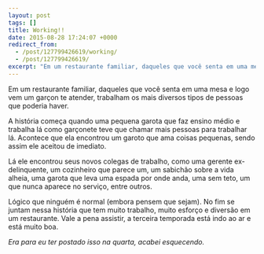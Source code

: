 ```yaml
---
layout: post
tags: []
title: Working!!
date: 2015-08-28 17:24:07 +0000
redirect_from:
  - /post/127799426619/working/
  - /post/127799426619/
excerpt: "Em um restaurante familiar, daqueles que você senta em uma mesa e logo vem um garçon te atender, trabalham os mais diversos tipos de pessoas que poderia haver."
---
```


Em um restaurante familiar, daqueles que você senta em uma mesa e logo
vem um garçon te atender, trabalham os mais diversos tipos de pessoas
que poderia haver.

A história começa quando uma pequena garota que faz ensino médio e
trabalha lá como garçonete teve que chamar mais pessoas para trabalhar
lá. Acontece que ela encontrou um garoto que ama coisas pequenas, sendo
assim ele aceitou de imediato.

Lá ele encontrou seus novos colegas de trabalho, como uma gerente
ex-delinquente, um cozinheiro que parece um, um sabichão sobre a vida
alheia, uma garota que leva uma espada por onde anda, uma sem teto, um
que nunca aparece no serviço, entre outros.

Lógico que ninguém é normal (embora pensem que sejam). No fim se juntam
nessa história que tem muito trabalho, muito esforço e diversão em um
restaurante. Vale a pena assistir, a terceira temporada está indo ao ar
e está muito boa.

*Era para eu ter postado isso na quarta, acabei esquecendo.*


